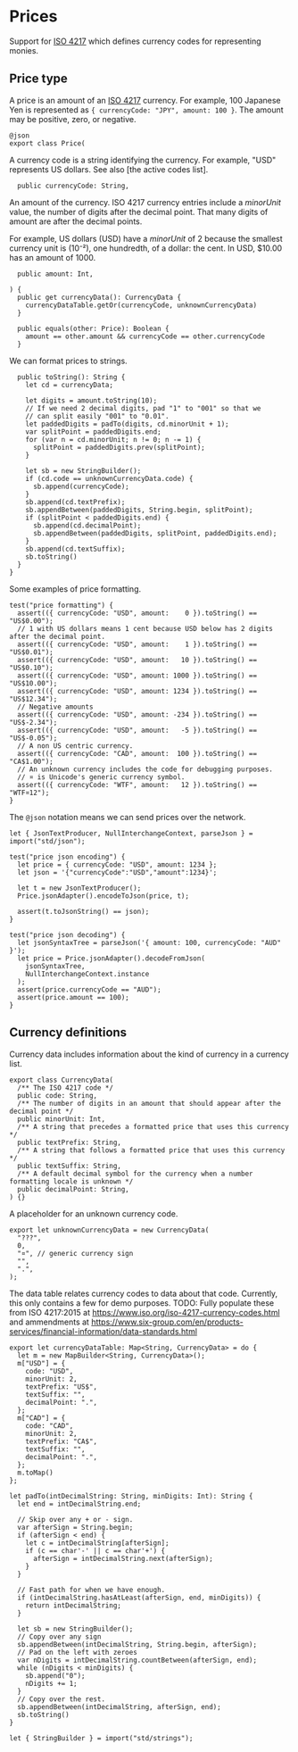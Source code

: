 # Prices

Support for [ISO 4217] which defines currency codes for representing monies.

## Price type

A price is an amount of an [ISO 4217] currency. For example, 100 Japanese Yen
is represented as `{ currencyCode: "JPY", amount: 100 }`.
The amount may be positive, zero, or negative.

    @json
    export class Price(

A currency code is a string identifying the currency.
For example, "USD" represents US dollars.
See also [the active codes list].

      public currencyCode: String,

An amount of the currency.
ISO 4217 currency entries include a *minorUnit* value, the number of digits
after the decimal point. That many digits of amount are after the decimal points.

For example, US dollars (USD) have a *minorUnit* of 2 because the smallest
currency unit is (10⁻²), one hundredth, of a dollar: the cent.
In USD, $10.00 has an amount of 1000.

      public amount: Int,

    ) {
      public get currencyData(): CurrencyData {
        currencyDataTable.getOr(currencyCode, unknownCurrencyData)
      }

      public equals(other: Price): Boolean {
        amount == other.amount && currencyCode == other.currencyCode
      }

We can format prices to strings.

      public toString(): String {
        let cd = currencyData;

        let digits = amount.toString(10);
        // If we need 2 decimal digits, pad "1" to "001" so that we
        // can split easily "001" to "0.01".
        let paddedDigits = padTo(digits, cd.minorUnit + 1);
        var splitPoint = paddedDigits.end;
        for (var n = cd.minorUnit; n != 0; n -= 1) {
          splitPoint = paddedDigits.prev(splitPoint);
        }

        let sb = new StringBuilder();
        if (cd.code == unknownCurrencyData.code) {
          sb.append(currencyCode);
        }
        sb.append(cd.textPrefix);
        sb.appendBetween(paddedDigits, String.begin, splitPoint);
        if (splitPoint < paddedDigits.end) {
          sb.append(cd.decimalPoint);
          sb.appendBetween(paddedDigits, splitPoint, paddedDigits.end);
        }
        sb.append(cd.textSuffix);
        sb.toString()
      }
    }

Some examples of price formatting.

    test("price formatting") {
      assert(({ currencyCode: "USD", amount:    0 }).toString() == "US$0.00");
      // 1 with US dollars means 1 cent because USD below has 2 digits after the decimal point.
      assert(({ currencyCode: "USD", amount:    1 }).toString() == "US$0.01");
      assert(({ currencyCode: "USD", amount:   10 }).toString() == "US$0.10");
      assert(({ currencyCode: "USD", amount: 1000 }).toString() == "US$10.00");
      assert(({ currencyCode: "USD", amount: 1234 }).toString() == "US$12.34");
      // Negative amounts
      assert(({ currencyCode: "USD", amount: -234 }).toString() == "US$-2.34");
      assert(({ currencyCode: "USD", amount:   -5 }).toString() == "US$-0.05");
      // A non US centric currency.
      assert(({ currencyCode: "CAD", amount:  100 }).toString() == "CA$1.00");
      // An unknown currency includes the code for debugging purposes.
      // ¤ is Unicode's generic currency symbol.
      assert(({ currencyCode: "WTF", amount:   12 }).toString() == "WTF¤12");
    }

The `@json` notation means we can send prices over the network.

    let { JsonTextProducer, NullInterchangeContext, parseJson } = import("std/json");

    test("price json encoding") {
      let price = { currencyCode: "USD", amount: 1234 };
      let json = '{"currencyCode":"USD","amount":1234}';

      let t = new JsonTextProducer();
      Price.jsonAdapter().encodeToJson(price, t);

      assert(t.toJsonString() == json);
    }

    test("price json decoding") {
      let jsonSyntaxTree = parseJson('{ amount: 100, currencyCode: "AUD" }');
      let price = Price.jsonAdapter().decodeFromJson(
        jsonSyntaxTree,
        NullInterchangeContext.instance
      );
      assert(price.currencyCode == "AUD");
      assert(price.amount == 100);
    }


## Currency definitions

Currency data includes information about the kind of currency in a currency list.

    export class CurrencyData(
      /** The ISO 4217 code */
      public code: String,
      /** The number of digits in an amount that should appear after the decimal point */
      public minorUnit: Int,
      /** A string that precedes a formatted price that uses this currency */
      public textPrefix: String,
      /** A string that follows a formatted price that uses this currency */
      public textSuffix: String,
      /** A default decimal symbol for the currency when a number formatting locale is unknown */
      public decimalPoint: String,
    ) {}

A placeholder for an unknown currency code.

    export let unknownCurrencyData = new CurrencyData(
      "???",
      0,
      "¤", // generic currency sign
      "",
      ".",
    );

The data table relates currency codes to data about that code.
Currently, this only contains a few for demo purposes.
TODO: Fully populate these from ISO 4217:2015 at
https://www.iso.org/iso-4217-currency-codes.html and ammendments at
https://www.six-group.com/en/products-services/financial-information/data-standards.html

    export let currencyDataTable: Map<String, CurrencyData> = do {
      let m = new MapBuilder<String, CurrencyData>();
      m["USD"] = {
        code: "USD",
        minorUnit: 2,
        textPrefix: "US$",
        textSuffix: "",
        decimalPoint: ".",
      };
      m["CAD"] = {
        code: "CAD",
        minorUnit: 2,
        textPrefix: "CA$",
        textSuffix: "",
        decimalPoint: ".",
      };
      m.toMap()
    };

    let padTo(intDecimalString: String, minDigits: Int): String {
      let end = intDecimalString.end;

      // Skip over any + or - sign.
      var afterSign = String.begin;
      if (afterSign < end) {
        let c = intDecimalString[afterSign];
        if (c == char'-' || c == char'+') {
          afterSign = intDecimalString.next(afterSign);
        }
      }

      // Fast path for when we have enough.
      if (intDecimalString.hasAtLeast(afterSign, end, minDigits)) {
        return intDecimalString;
      }

      let sb = new StringBuilder();
      // Copy over any sign
      sb.appendBetween(intDecimalString, String.begin, afterSign);
      // Pad on the left with zeroes
      var nDigits = intDecimalString.countBetween(afterSign, end);
      while (nDigits < minDigits) {
        sb.append("0");
        nDigits += 1;
      }
      // Copy over the rest.
      sb.appendBetween(intDecimalString, afterSign, end);
      sb.toString()
    }

    let { StringBuilder } = import("std/strings");

[ISO 4217]: https://en.wikipedia.org/wiki/ISO_4217
[active codes list]: https://en.wikipedia.org/wiki/ISO_4217#Active_codes_%28list_one%29
